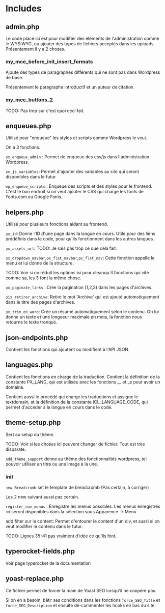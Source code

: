 # Includes #

## admin.php ##

Le code placé ici est pour modifier des éléments de l'administration comme le WYSIWYG, ou ajouter des types de fichiers acceptés dans les uploads. Présentement il y a 2 choses.

### my_mce_before_init_insert_formats ###

Ajoute des types de paragraphes différents qui ne sont pas dans Wordpress de base.

Présentement le paragraphe introductif et un auteur de citation.

### my_mce_buttons_2 ###

TODO: Pas trop sur c'est quoi ceci fait.

## enqueues.php ##

Utilisé pour "enqueue" les styles et scripts comme Wordpress le veut.

On a 3 fonctions.

`px_enqueue_admin` : Permet de enqueue des css/js dans l'administration Wordpress.

`px_js_variables`: Permet d'ajouter des variables au site qui seront disponibles dans le futur.

`wp_enqueue_scripts` : Enqueue des scripts et des styles pour le frontend. C'est le bon endroit si on veut ajouter le CSS qui charge les fonts de Fonts.com ou Google Fonts.

## helpers.php

Utilisé pour plusieurs fonctions aidant au frontend.

`px_id`: Donne l'ID d'une page dans la langue en cours. Utile pour des liens prédéfinis dans le code, pour qu'ils fonctionnent dans les autres langues.

`px_assets_url`: TODO: Je sais pas trop ce que cela fait.

`px_dropdown_navbar`,`px_flat_navbar`,`px_flat_nav`: Cette fonction appelle le menu et lui donne de la structure.

TODO: Voir si on réduit les options ici pour cleanup 3 fonctions qui vite comme sa, les 3 font la même chose.

`px_paginate_links` : Crée la pagination (1,2,3) dans les pages d'archives.

`pix_retirer_archive`: Retire le mot 'Archive' qui est ajouté automatiquement dans le titre des pages d'archives.

`px_trim_on_word`: Crée un résumé automatiquement selon le contenu. On lui donne un texte et une longueur maximale en mots, la fonction nous retourne le texte tronqué.

## json-endpoints.php ##

Contient les fonctions qui ajoutent ou modifient à l'API JSON.

## languages.php ##

Contient les fonctions en charge de la traduction. Contient la définition de la constante PX_LANG, qui est utilisée avec les fonctions __ et _e pour avoir un domaine.

Contient aussi le procédé qui charge les traductions et assigne le textdomain, et la définition de la constante ICL_LANGUAGE_CODE, qui permet d'accéder à la langue en cours dans le code.

## theme-setup.php ##

Sert au setup du thème. 

TODO: Voir si les choses ici peuvent changer de fichier. Tout est très disparate.

`add_theme_support` donne au thème des fonctionnalités wordpress, tel pouvoir utiliser un titre ou une image à la une.

### init ###

`new Breadcrumb` set le template de breadcrumb (Pas certain, à corriger)

Les 2 new suivant aussi pas certain.

`register_nav_menus` : Enregistre les menus possibles. Les menus enregistrés ici seront disponibles dans la sélection sous Apparence -> Menu

add filter sur le content: Permet d'entourer le content d'un div, et aussi si on veut modifier le contenu dans le futur.

TODO: Lignes 35-41 pas vraiment d'idée ce qu'ils font.

## typerocket-fields.php ##

Voir page typerocket de la documentation

## yoast-replace.php ##

Ce fichier permet de forcer la main de Yoast SEO lorsqu'il ne coopère pas.

Si on en a besoin, bâtir ses conditions dans les fonctions `force_SEO_Title` et `force_SEO_Description` et ensuite dé-commenter les hooks en bas du site.